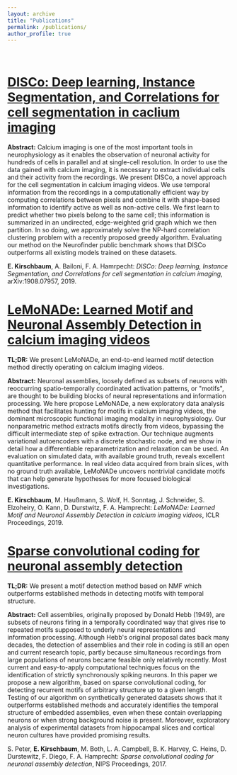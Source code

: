 ```yaml
---
layout: archive
title: "Publications"
permalink: /publications/
author_profile: true
---
```


  
  
&nbsp;


[DISCo: Deep learning, Instance Segmentation, and Correlations for cell segmentation in caclium imaging](https://arxiv.org/abs/1908.07957)
===

__Abstract:__ Calcium imaging is one of the most important tools in neurophysiology as it enables the observation of neuronal activity for hundreds of cells in parallel and at single-cell resolution. In order to use the data gained with calcium imaging, it is necessary to extract individual cells and their activity from the recordings. We present DISCo, a novel approach for the cell segmentation in calcium imaging videos. We use temporal information from the recordings in a computationally efficient way by computing correlations between pixels and combine it with shape-based information to identify active as well as non-active cells. We first learn to predict whether two pixels belong to the same cell; this information is summarized in an undirected, edge-weighted grid graph which we then partition. In so doing, we approximately solve the NP-hard correlation clustering problem with a recently proposed greedy algorithm. Evaluating our method on the Neurofinder public benchmark shows that DISCo outperforms all existing models trained on these datasets.

__E. Kirschbaum__, A. Bailoni, F. A. Hamrpecht: _DISCo: Deep learning, Instance Segmentation, and Correlations for cell segmentation in calcium imaging_, arXiv:1908.07957, 2019.


[LeMoNADe: Learned Motif and Neuronal Assembly Detection in calcium imaging videos](https://openreview.net/forum?id=SkloDjAqYm)
===

__TL;DR:__ We present LeMoNADe, an end-to-end learned motif detection method directly operating on calcium imaging videos.

__Abstract:__ Neuronal assemblies, loosely defined as subsets of neurons with reoccurring spatio-temporally coordinated activation patterns, or "motifs", are thought to be building blocks of neural representations and information processing. We here propose LeMoNADe, a new exploratory data analysis method that facilitates hunting for motifs in calcium imaging videos, the dominant microscopic functional imaging modality in neurophysiology. Our nonparametric method extracts motifs directly from videos, bypassing the difficult intermediate step of spike extraction. Our technique augments variational autoencoders with a discrete stochastic node, and we show in detail how a differentiable reparametrization and relaxation can be used. An evaluation on simulated data, with available ground truth, reveals excellent quantitative performance. In real video data acquired from brain slices, with no ground truth available, LeMoNADe uncovers nontrivial candidate motifs that can help generate hypotheses for more focused biological investigations.

__E. Kirschbaum__, M. Haußmann, S. Wolf, H. Sonntag, J. Schneider, S. Elzoheiry, O. Kann, D. Durstwitz, F. A. Hamprecht: _LeMoNADe: Learned Motif and Neuronal Assembly Detection in calcium imaging videos_, ICLR Proceedings, 2019.


[Sparse convolutional coding for neuronal assembly detection](https://papers.nips.cc/paper/6958-sparse-convolutional-coding-for-neuronal-assembly-detection)
===

__TL;DR:__ We present a motif detection method based on NMF which outperforms established methods in detecting motifs with temporal structure.

__Abstract:__ Cell assemblies, originally proposed by Donald Hebb (1949), are subsets of neurons firing in a temporally coordinated way that gives rise to repeated motifs supposed to underly neural representations and information processing. Although Hebb's original proposal dates back many decades, the detection of assemblies and their role in coding is still an open and current research topic, partly because simultaneous recordings from large populations of neurons became feasible only relatively recently. Most current and easy-to-apply computational techniques focus on the identification of strictly synchronously spiking neurons. In this paper we propose a new algorithm, based on sparse convolutional coding, for detecting recurrent motifs of arbitrary structure up to a given length. Testing of our algorithm on synthetically generated datasets shows that it outperforms established methods and accurately identifies the temporal structure of embedded assemblies, even when these contain overlapping neurons or when strong background noise is present. Moreover, exploratory analysis of experimental datasets from hippocampal slices and cortical neuron cultures have provided promising results.

S. Peter, __E. Kirschbaum__, M. Both, L. A. Campbell, B. K. Harvey, C. Heins, D. Durstewitz, F. Diego, F. A. Hamprecht: _Sparse convolutional coding for neuronal assembly detection_, NIPS Proceedings, 2017.
